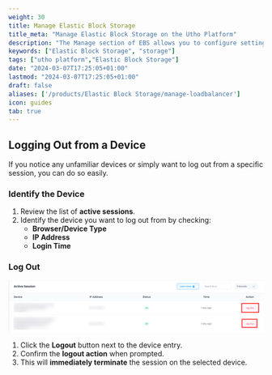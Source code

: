 ```yaml
---
weight: 30
title: Manage Elastic Block Storage
title_meta: "Manage Elastic Block Storage on the Utho Platform"
description: "The Manage section of EBS allows you to configure settings, resize volumes, attach or detach them from instances, and destroy volumes when no longer needed."
keywords: ["Elastic Block Storage", "storage"]
tags: ["utho platform","Elastic Block Storage"]
date: "2024-03-07T17:25:05+01:00"
lastmod: "2024-03-07T17:25:05+01:00"
draft: false 
aliases: ['/products/Elastic Block Storage/manage-loadbalancer']
icon: guides
tab: true
---
```


## **Logging Out from a Device**

If you notice any unfamiliar devices or simply want to log out from a specific session, you can do so easily.

### **Identify the Device**

1. Review the list of **active sessions**.
2. Identify the device you want to log out from by checking:
   - **Browser/Device Type**
   - **IP Address**
   - **Login Time**

### **Log Out**

![1743661268218](image/index/1743661268218.png)

1. Click the **Logout** button next to the device entry.
2. Confirm the **logout action** when prompted.
3. This will **immediately terminate** the session on the selected device.
